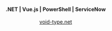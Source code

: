 <h4 align="center">.NET | Vue.js | PowerShell | ServiceNow</h4>

<p align="center">
    <a href="https://void-type.net">void-type.net</a>
</p>
